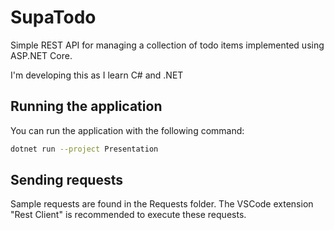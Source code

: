 # SupaTodo

Simple REST API for managing a collection of todo items implemented using ASP.NET Core.

I'm developing this as I learn C# and .NET

## Running the application

You can run the application with the following command:

```sh
dotnet run --project Presentation
```

## Sending requests

Sample requests are found in the Requests folder. The VSCode extension "Rest Client" is recommended to execute these requests.
